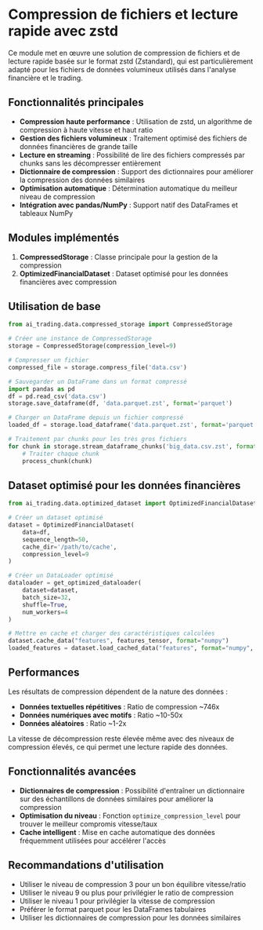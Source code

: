 # Compression de fichiers et lecture rapide avec zstd

Ce module met en œuvre une solution de compression de fichiers et de lecture rapide basée sur le format zstd (Zstandard), qui est particulièrement adapté pour les fichiers de données volumineux utilisés dans l'analyse financière et le trading.

## Fonctionnalités principales

- **Compression haute performance** : Utilisation de zstd, un algorithme de compression à haute vitesse et haut ratio
- **Gestion des fichiers volumineux** : Traitement optimisé des fichiers de données financières de grande taille
- **Lecture en streaming** : Possibilité de lire des fichiers compressés par chunks sans les décompresser entièrement
- **Dictionnaire de compression** : Support des dictionnaires pour améliorer la compression des données similaires
- **Optimisation automatique** : Détermination automatique du meilleur niveau de compression
- **Intégration avec pandas/NumPy** : Support natif des DataFrames et tableaux NumPy

## Modules implémentés

1. **CompressedStorage** : Classe principale pour la gestion de la compression
2. **OptimizedFinancialDataset** : Dataset optimisé pour les données financières avec compression

## Utilisation de base

```python
from ai_trading.data.compressed_storage import CompressedStorage

# Créer une instance de CompressedStorage
storage = CompressedStorage(compression_level=9)

# Compresser un fichier
compressed_file = storage.compress_file('data.csv')

# Sauvegarder un DataFrame dans un format compressé
import pandas as pd
df = pd.read_csv('data.csv')
storage.save_dataframe(df, 'data.parquet.zst', format='parquet')

# Charger un DataFrame depuis un fichier compressé
loaded_df = storage.load_dataframe('data.parquet.zst', format='parquet')

# Traitement par chunks pour les très gros fichiers
for chunk in storage.stream_dataframe_chunks('big_data.csv.zst', format='csv', chunksize=10000):
    # Traiter chaque chunk
    process_chunk(chunk)
```

## Dataset optimisé pour les données financières

```python
from ai_trading.data.optimized_dataset import OptimizedFinancialDataset, get_optimized_dataloader

# Créer un dataset optimisé
dataset = OptimizedFinancialDataset(
    data=df,
    sequence_length=50,
    cache_dir='/path/to/cache',
    compression_level=9
)

# Créer un DataLoader optimisé
dataloader = get_optimized_dataloader(
    dataset=dataset,
    batch_size=32,
    shuffle=True,
    num_workers=4
)

# Mettre en cache et charger des caractéristiques calculées
dataset.cache_data("features", features_tensor, format="numpy")
loaded_features = dataset.load_cached_data("features", format="numpy", tensor_dtype=torch.float32)
```

## Performances

Les résultats de compression dépendent de la nature des données :

- **Données textuelles répétitives** : Ratio de compression ~746x
- **Données numériques avec motifs** : Ratio ~10-50x
- **Données aléatoires** : Ratio ~1-2x

La vitesse de décompression reste élevée même avec des niveaux de compression élevés, ce qui permet une lecture rapide des données.

## Fonctionnalités avancées

- **Dictionnaires de compression** : Possibilité d'entraîner un dictionnaire sur des échantillons de données similaires pour améliorer la compression
- **Optimisation du niveau** : Fonction `optimize_compression_level` pour trouver le meilleur compromis vitesse/taux
- **Cache intelligent** : Mise en cache automatique des données fréquemment utilisées pour accélérer l'accès

## Recommandations d'utilisation

- Utiliser le niveau de compression 3 pour un bon équilibre vitesse/ratio
- Utiliser le niveau 9 ou plus pour privilégier le ratio de compression
- Utiliser le niveau 1 pour privilégier la vitesse de compression
- Préférer le format parquet pour les DataFrames tabulaires
- Utiliser les dictionnaires de compression pour les données similaires 